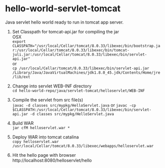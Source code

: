# hello-world-servlet-tomcat

Java servlet hello world ready to run in tomcat app server.

1. Set Classpath for tomcat-api.jar for compiling the jar  
	OSX  
	```export CLASSPATH="/usr/local/Cellar/tomcat/8.0.33/libexec/bin/bootstrap.jar:/usr/local/Cellar/tomcat/8.0.33/libexec/bin/tomcat-juli.jar:/usr/local/Cellar/tomcat/8.0.33/libexec/bin/servlet-api.jar"```  
	or  
	```cp /usr/local/Cellar/tomcat/8.0.33/libexec/bin/servlet-api.jar /Library/Java/JavaVirtualMachines/jdk1.8.0_45.jdk/Contents/Home/jre/lib/ext```  

2. Change into servlet WEB-INF directory  
```cd hello-world-repo/java/servlet-tomcat/helloservlet/WEB-INF```

3. Compile the servlet from src file(s)  
```javac -d classes src/mypkg/HelloServlet.java```
or
```javac -cp $CLASSPATH:/usr/local/Cellar/tomcat/8.0.33/libexec/bin/servlet-api.jar -d classes src/mypkg/HelloServlet.java```

4. Build WAR  
```jar cfM helloservlet.war *```

5. Deploy WAR into tomcat catalina  
```copy helloservlet.war /usr/local/Cellar/tomcat/8.0.33/libexec/webapps/helloservlet.war```

6. Hit the hello page with browser  
http://localhost:8080/helloservlet/hello


